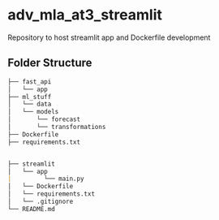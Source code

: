# adv_mla_at3_streamlit
Repository to host streamlit app and Dockerfile development

## Folder Structure
```markdown
├── fast_api
│   └── app
├── ml_stuff
│   └── data
│   └── models
│       └── forecast
│       └── transformations
├── Dockerfile
├── requirements.txt


├── streamlit
│   └── app
|         └── main.py
│   └── Dockerfile
│   └── requirements.txt
│   └── .gitignore
└── README.md

